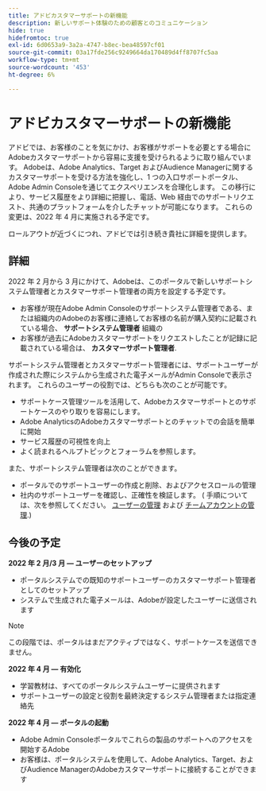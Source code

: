 ```yaml
---
title: アドビカスタマーサポートの新機能
description: 新しいサポート体験のための顧客とのコミュニケーション
hide: true
hidefromtoc: true
exl-id: 6d0653a9-3a2a-4747-b8ec-bea48597cf01
source-git-commit: 03a17fde256c9249664da170489d4ff8707fc5aa
workflow-type: tm+mt
source-wordcount: '453'
ht-degree: 6%

---
```


# アドビカスタマーサポートの新機能

アドビでは、お客様のことを気にかけ、お客様がサポートを必要とする場合にAdobeカスタマーサポートから容易に支援を受けられるように取り組んでいます。 Adobeは、Adobe Analytics、Target およびAudience Managerに関するカスタマーサポートを受ける方法を強化し、1 つの入口サポートポータル、Adobe Admin Consoleを通じてエクスペリエンスを合理化します。 この移行により、サービス履歴をより詳細に把握し、電話、Web 経由でのサポートリクエスト、共通のプラットフォームを介したチャットが可能になります。 これらの変更は、2022 年 4 月に実施される予定です。

ロールアウトが近づくにつれ、アドビでは引き続き貴社に詳細を提供します。

## 詳細

2022 年 2 月から 3 月にかけて、Adobeは、このポータルで新しいサポートシステム管理者とカスタマーサポート管理者の両方を設定する予定です。

* お客様が現在Adobe Admin Consoleのサポートシステム管理者である、または組織内のAdobeのお客様に連絡してお客様の名前が購入契約に記載されている場合、 **サポートシステム管理者** 組織の
* お客様が過去にAdobeカスタマーサポートをリクエストしたことが記録に記載されている場合は、 **カスタマーサポート管理者**.

サポートシステム管理者とカスタマーサポート管理者には、サポートユーザーが作成された際にシステムから生成された電子メールがAdmin Consoleで表示されます。 これらのユーザーの役割では、どちらも次のことが可能です。

* サポートケース管理ツールを活用して、Adobeカスタマーサポートとのサポートケースのやり取りを容易にします。
* Adobe AnalyticsのAdobeカスタマーサポートとのチャットでの会話を簡単に開始
* サービス履歴の可視性を向上
* よく読まれるヘルプトピックとフォーラムを参照します。

また、サポートシステム管理者は次のことができます。

* ポータルでのサポートユーザーの作成と削除、およびアクセスロールの管理
* 社内のサポートユーザーを確認し、正確性を検証します。 ( 手順については、次を参照してください。 [ユーザーの管理](https://helpx.adobe.com/enterprise/using/users.html) および [チームアカウントの管理](https://helpx.adobe.com/enterprise/using/accounts.html).)

## 今後の予定

**2022 年 2 月/3 月 — ユーザーのセットアップ**

* ポータルシステムでの既知のサポートユーザーのカスタマーサポート管理者としてのセットアップ
* システムで生成された電子メールは、Adobeが設定したユーザーに送信されます

>[!NOTE]
>
>この段階では、ポータルはまだアクティブではなく、サポートケースを送信できません。

**2022 年 4 月 — 有効化**

* 学習教材は、すべてのポータルシステムユーザーに提供されます
* サポートユーザーの設定と役割を最終決定するシステム管理者または指定連絡先

**2022 年 4 月 — ポータルの起動**

* Adobe Admin Consoleポータルでこれらの製品のサポートへのアクセスを開始するAdobe
* お客様は、ポータルシステムを使用して、Adobe Analytics、Target、およびAudience ManagerのAdobeカスタマーサポートに接続することができます
